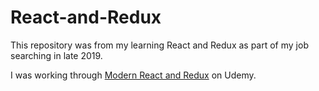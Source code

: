 # React-and-Redux

This repository was from my learning React and Redux as part of my job searching in late 2019.

I was working through [Modern React and Redux](https://www.udemy.com/course/react-redux/) on Udemy.

